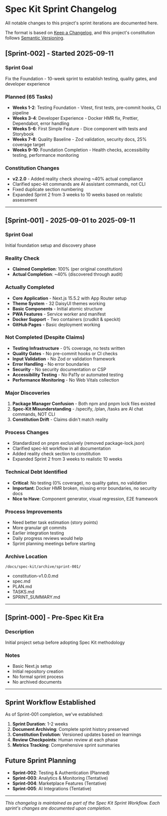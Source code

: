 # Spec Kit Sprint Changelog

All notable changes to this project's sprint iterations are documented here.

The format is based on [Keep a Changelog](https://keepachangelog.com/en/1.1.0/),
and this project's constitution follows [Semantic Versioning](https://semver.org/spec/v2.0.0.html).

## [Sprint-002] - Started 2025-09-11
### Sprint Goal
Fix the Foundation - 10-week sprint to establish testing, quality gates, and developer experience

### Planned (65 Tasks)
- **Weeks 1-2**: Testing Foundation - Vitest, first tests, pre-commit hooks, CI pipeline
- **Weeks 3-4**: Developer Experience - Docker HMR fix, Prettier, Dependabot, error handling
- **Weeks 5-6**: First Simple Feature - Dice component with tests and Storybook
- **Weeks 7-8**: Quality Baseline - Zod validation, security docs, 25% coverage target
- **Weeks 9-10**: Foundation Completion - Health checks, accessibility testing, performance monitoring

### Constitution Changes
- **v2.2.0** - Added reality check showing ~40% actual compliance
- Clarified spec-kit commands are AI assistant commands, not CLI
- Fixed duplicate section numbering
- Expanded Sprint 2 from 3 weeks to 10 weeks based on realistic assessment

---

## [Sprint-001] - 2025-09-01 to 2025-09-11
### Sprint Goal  
Initial foundation setup and discovery phase

### Reality Check
- **Claimed Completion**: 100% (per original constitution)
- **Actual Completion**: ~40% (discovered through audit)

### Actually Completed
- **Core Application** - Next.js 15.5.2 with App Router setup
- **Theme System** - 32 DaisyUI themes working
- **Basic Components** - Initial atomic structure
- **PWA Features** - Service worker and manifest
- **Docker Support** - Two containers (crudkit & speckit)
- **GitHub Pages** - Basic deployment working

### Not Completed (Despite Claims)
- **Testing Infrastructure** - 0% coverage, no tests written
- **Quality Gates** - No pre-commit hooks or CI checks
- **Input Validation** - No Zod or validation framework
- **Error Handling** - No error boundaries
- **Security** - No security documentation or CSP
- **Accessibility Testing** - No Pa11y or automated testing
- **Performance Monitoring** - No Web Vitals collection

### Major Discoveries
1. **Package Manager Confusion** - Both npm and pnpm lock files existed
2. **Spec-Kit Misunderstanding** - /specify, /plan, /tasks are AI chat commands, NOT CLI
3. **Constitution Drift** - Claims didn't match reality

### Process Changes
- Standardized on pnpm exclusively (removed package-lock.json)
- Clarified spec-kit workflow in all documentation
- Added reality check section to constitution
- Expanded Sprint 2 from 3 weeks to realistic 10 weeks

### Technical Debt Identified
- **Critical**: No testing (0% coverage), no quality gates, no validation
- **Important**: Docker HMR broken, missing error boundaries, no security docs
- **Nice to Have**: Component generator, visual regression, E2E framework

### Process Improvements
- Need better task estimation (story points)
- More granular git commits
- Earlier integration testing
- Daily progress reviews would help
- Sprint planning meetings before starting

### Archive Location
`/docs/spec-kit/archive/sprint-001/`
- constitution-v1.0.0.md
- spec.md
- PLAN.md  
- TASKS.md
- SPRINT_SUMMARY.md

---

## [Sprint-000] - Pre-Spec Kit Era
### Description
Initial project setup before adopting Spec Kit methodology

### Notes
- Basic Next.js setup
- Initial repository creation
- No formal sprint process
- No archived documents

---

## Sprint Workflow Established
As of Sprint-001 completion, we've established:
1. **Sprint Duration**: 1-2 weeks
2. **Document Archiving**: Complete sprint history preserved
3. **Constitution Evolution**: Versioned updates based on learnings
4. **Review Checkpoints**: Human review at each phase
5. **Metrics Tracking**: Comprehensive sprint summaries

## Future Sprint Planning
- **Sprint-002**: Testing & Authentication (Planned)
- **Sprint-003**: Analytics & Monitoring (Tentative)
- **Sprint-004**: Marketplace Features (Tentative)
- **Sprint-005**: AI Integrations (Tentative)

---

*This changelog is maintained as part of the Spec Kit Sprint Workflow. Each sprint's changes are documented upon completion.*
